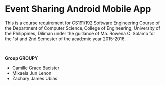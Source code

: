 Event Sharing Android Mobile App
================================

This is a course requirement for CS191/192 Software Engineering Course of the Department of Computer Science, College of Engineering, University of the Philippines, Diliman under the guidance of Ma. Rowena C. Solamo for the 1st and 2nd Semester of the academic year 2015-2016.

<br>

**Group GROUPY**

- Camille Grace Bacister
- Mikaela Jun Lenon
- Zachary James Ubias